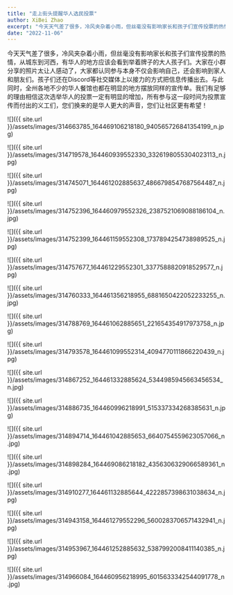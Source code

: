 ```yaml
---
title: "走上街头提醒华人选民投票"
author: XiBei Zhao
excerpt: "今天天气差了很多，冷风夹杂着小雨，但丝毫没有影响家长和孩子们宣传投票的热情，从城东到河西，有华人的地方应该会看到举着牌子的大人孩子们。大家在小群分享的照片太让人感动了，大家都认同参与本身不仅会影响自己，还会影响到家人和朋友们。孩子们还在Discord等社交媒体上以接力的方式把信息传播出去。与此同时，全州各地不少的华人餐馆也都在明显的地方摆放同样的宣传单。我们有足够的理由相信这次选举华人的投票一定有明显的增加，所有参与这一段时间为投票宣传而付出的义工们，您们换来的是华人更大的声音，您们让社区更有希望！"
date: "2022-11-06"
---
```


今天天气差了很多，冷风夹杂着小雨，但丝毫没有影响家长和孩子们宣传投票的热情，从城东到河西，有华人的地方应该会看到举着牌子的大人孩子们。大家在小群分享的照片太让人感动了，大家都认同参与本身不仅会影响自己，还会影响到家人和朋友们。孩子们还在Discord等社交媒体上以接力的方式把信息传播出去。与此同时，全州各地不少的华人餐馆也都在明显的地方摆放同样的宣传单。我们有足够的理由相信这次选举华人的投票一定有明显的增加，所有参与这一段时间为投票宣传而付出的义工们，您们换来的是华人更大的声音，您们让社区更有希望！

![]({{ site.url }}/assets/images/314663785_164469106218180_940565726841354199_n.jpg)

![]({{ site.url }}/assets/images/314719578_164460939552330_3326198055304023113_n.jpg)

![]({{ site.url }}/assets/images/314745071_164461202885637_4866798547687564487_n.jpg)

![]({{ site.url }}/assets/images/314752396_164460979552326_2387521069088186104_n.jpg)

![]({{ site.url }}/assets/images/314752399_164461159552308_1737894254738989525_n.jpg)

![]({{ site.url }}/assets/images/314757677_164461229552301_3377588820918529577_n.jpg)

![]({{ site.url }}/assets/images/314760333_164461356218955_6881650422052233255_n.jpg)

![]({{ site.url }}/assets/images/314788769_164461062885651_221654354917973758_n.jpg)

![]({{ site.url }}/assets/images/314793578_164461099552314_4094770111866220439_n.jpg)

![]({{ site.url }}/assets/images/314867252_164461332885624_5344985945663456534_n.jpg)

![]({{ site.url }}/assets/images/314886735_164460996218991_515337334268385631_n.jpg)

![]({{ site.url }}/assets/images/314894714_164461042885653_6640754559623057066_n.jpg)

![]({{ site.url }}/assets/images/314898284_164469086218182_4356306329066589361_n.jpg)

![]({{ site.url }}/assets/images/314910277_164461132885644_4222857398631038634_n.jpg)

![]({{ site.url }}/assets/images/314943158_164461279552296_5600283706571432941_n.jpg)

![]({{ site.url }}/assets/images/314953967_164461252885632_5387992008411140385_n.jpg)

![]({{ site.url }}/assets/images/314966084_164460956218995_6015633342544091778_n.jpg)
